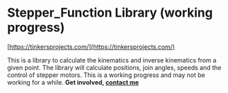 # Stepper_Function Library (working progress)
[https://tinkersprojects.com/](https://tinkersprojects.com/)

This is a library to calculate the kinematics and inverse kinematics from a given point. The library will calculate positions, join angles, speeds and the control of stepper motors. This is a working progress and may not be working for a while.
**Get involved, [contact me](https://tinkersprojects.com/contact-me/)**
